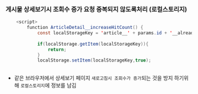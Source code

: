 ### 게시물 상세보기시 조회수 증가 요청 중복되지 않도록처리 (로컬스토리지)

```java
	<script>
		function ArticleDetail__increaseHitCount() {
			const localStorageKey = 'article__' + params.id + '__alreadyView';
			
			if(localStorage.getItem(localStorageKey)){
				return;
			}			
			localStorage.setItem(localStorageKey,true);
					
```

- 같은 브라우저에서 상세보기 페이지 ```새로고침시 조회수가 증가```되는 것을 방지 하기위해 ```로컬스토리지```에 정보를 남김